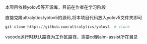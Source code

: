 本项目依赖yolov5等开源库，目前在作者在学习阶段

直接克隆ultralytics/yolov5的源码,将本项目代码放入yolov5文件夹即可
```py
git clone https://github.com/ultralytics/yolov5  # clone
```

vscode运行时默认路径为工作区路径，需要cd到aim-assist所在目录

